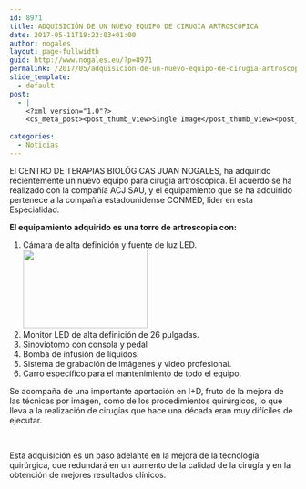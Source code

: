```yaml
---
id: 8971
title: ADQUISICIÓN DE UN NUEVO EQUIPO DE CIRUGÍA ARTROSCÓPICA
date: 2017-05-11T18:22:03+01:00
author: nogales
layout: page-fullwidth
guid: http://www.nogales.eu/?p=8971
permalink: /2017/05/adquisicion-de-un-nuevo-equipo-de-cirugia-artroscopica/
slide_template:
  - default
post:
  - |
    <?xml version="1.0"?>
    <cs_meta_post><post_thumb_view>Single Image</post_thumb_view><post_featured_image_as_thumbnail/><post_thumb_audio/><post_thumb_video/><post_thumb_slider/><post_thumb_slider_type/><inside_post_thumb_view>Single Image</inside_post_thumb_view><inside_post_featured_image_as_thumbnail/><inside_post_thumb_audio/><inside_post_thumb_video/><inside_post_thumb_slider/><inside_post_thumb_slider_type/><post_social_sharing>on</post_social_sharing><post_author_info_show>on</post_author_info_show><post_tags_show>on</post_tags_show><post_attachment_show>on</post_attachment_show><page_title/><page_sub_title/><page_subheader_color/><page_subheader_font_color/><header_banner_style>default_header</header_banner_style><header_banner_image/><header_banner_flex_slider>blog</header_banner_flex_slider><custom_slider_id/><sidebar_layout><cs_layout/></sidebar_layout></cs_meta_post>
    
categories:
  - Noticias
---
```

El CENTRO DE TERAPIAS BIOLÓGICAS JUAN NOGALES, ha adquirido recientemente un nuevo equipo para cirugía artroscópica. El acuerdo se ha realizado con la compañía ACJ SAU, y el equipamiento que se ha adquirido pertenece a la compañía estadounidense CONMED, líder en esta Especialidad.

**El equipamiento adquirido es una torre de artroscopia con:**

  1. Cámara de alta definición y fuente de luz LED.<img loading="lazy" class="alignright" src="http://www.nogales.eu/wp-content/uploads/2017/05/DRSHD-1080P_pp_s1.jpg" alt="" width="218" height="138" />
  2. Monitor LED de alta definición de 26 pulgadas.
  3. Sinoviotomo con consola y pedal
  4. Bomba de infusión de líquidos.
  5. Sistema de grabación de imágenes y video profesional.
  6. Carro específico para el mantenimiento de todo el equipo.

Se acompaña de una importante aportación en I+D, fruto de la mejora de las técnicas por imagen, como de los procedimientos quirúrgicos, lo que lleva a la realización de cirugías que hace una década eran muy difíciles de ejecutar.

&nbsp;

Esta adquisición es un paso adelante en la mejora de la tecnología quirúrgica, que redundará en un aumento de la calidad de la cirugía y en la obtención de mejores resultados clínicos.

&nbsp;